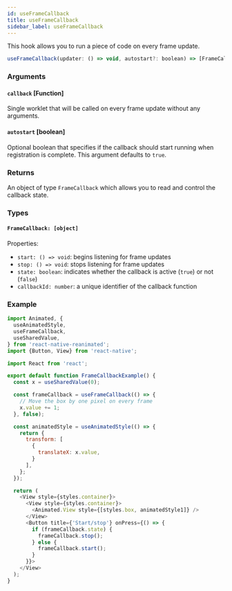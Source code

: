 ```yaml
---
id: useFrameCallback
title: useFrameCallback
sidebar_label: useFrameCallback
---
```


This hook allows you to run a piece of code on every frame update.

```js
useFrameCallback(updater: () => void, autostart?: boolean) => [FrameCallback]
```

### Arguments

#### `callback` [Function]

Single worklet that will be called on every frame update without any arguments.

#### `autostart` [boolean]

Optional boolean that specifies if the callback should start running when
registration is complete. This argument defaults to `true`.

### Returns

An object of type `FrameCallback` which allows you to read and control the
callback state.

### Types

#### `FrameCallback: [object]`

Properties:
* `start: () => void`: begins listening for frame updates
* `stop: () => void`: stops listening for frame updates
* `state: boolean`: indicates whether the callback is active (`true`)
                    or not (`false`)
* `callbackId: number`: a unique identifier of the callback function

### Example

```js {13-16}
import Animated, {
  useAnimatedStyle,
  useFrameCallback,
  useSharedValue,
} from 'react-native-reanimated';
import {Button, View} from 'react-native';

import React from 'react';

export default function FrameCallbackExample() {
  const x = useSharedValue(0);

  const frameCallback = useFrameCallback(() => {
    // Move the box by one pixel on every frame
    x.value += 1;
  }, false);

  const animatedStyle = useAnimatedStyle(() => {
    return {
      transform: [
        {
          translateX: x.value,
        }
      ],
    };
  });

  return (
    <View style={styles.container}>
      <View style={styles.container}>
        <Animated.View style={[styles.box, animatedStyle1]} />
      </View>
      <Button title={'Start/stop'} onPress={() => {
        if (frameCallback.state) {
          frameCallback.stop();
        } else {
          frameCallback.start();
        }
      }}>
    </View>
  );
}
```